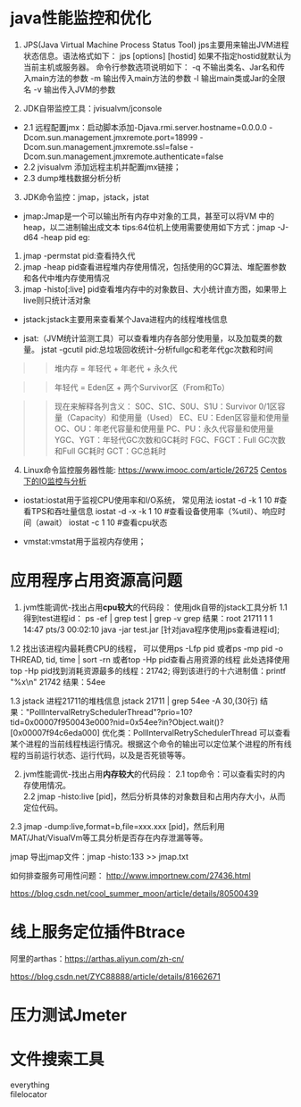 # java性能监控和优化
1. JPS(Java Virtual Machine Process Status Tool)
jps主要用来输出JVM进程状态信息。语法格式如下：
jps [options] [hostid]
如果不指定hostid就默认为当前主机或服务器。
命令行参数选项说明如下：
    -q 不输出类名、Jar名和传入main方法的参数
    -m 输出传入main方法的参数
    -l 输出main类或Jar的全限名
    -v 输出传入JVM的参数

2. JDK自带监控工具：jvisualvm/jconsole 
* 2.1 远程配置jmx：启动脚本添加-Djava.rmi.server.hostname=0.0.0.0 
-Dcom.sun.management.jmxremote.port=18999 -Dcom.sun.management.jmxremote.ssl=false
-Dcom.sun.management.jmxremote.authenticate=false
* 2.2 jvisualvm 添加远程主机并配置jmx链接；
* 2.3 dump堆栈数据分析分析

3. JDK命令监控：jmap，jstack，jstat
* jmap:Jmap是一个可以输出所有内存中对象的工具，甚至可以将VM 中的heap，以二进制输出成文本
tips:64位机上使用需要使用如下方式：jmap -J-d64 -heap pid
eg:
1. jmap -permstat pid:查看持久代
2. jmap -heap pid查看进程堆内存使用情况，包括使用的GC算法、堆配置参数和各代中堆内存使用情况
3. jmap -histo[:live] pid查看堆内存中的对象数目、大小统计直方图，如果带上live则只统计活对象

* jstack:jstack主要用来查看某个Java进程内的线程堆栈信息

* jsat:（JVM统计监测工具）可以查看堆内存各部分使用量，以及加载类的数量。
jstat -gcutil pid:总垃圾回收统计-分析fullgc和老年代gc次数和时间

>> 堆内存 = 年轻代 + 年老代 + 永久代

>> 年轻代 = Eden区 + 两个Survivor区（From和To）

>> 现在来解释各列含义：
S0C、S1C、S0U、S1U：Survivor 0/1区容量（Capacity）和使用量（Used）
EC、EU：Eden区容量和使用量
OC、OU：年老代容量和使用量
PC、PU：永久代容量和使用量
YGC、YGT：年轻代GC次数和GC耗时
FGC、FGCT：Full GC次数和Full GC耗时
GCT：GC总耗时

4. Linux命令监控服务器性能:
https://www.imooc.com/article/26725
[Centos下的IO监控与分析](https://www.cnblogs.com/zengkefu/p/5639111.html)

* iostat:iostat用于监视CPU使用率和I/O系统，
常见用法
iostat -d -k 1 10        #查看TPS和吞吐量信息
iostat -d -x -k 1 10      #查看设备使用率（%util）、响应时间（await）
iostat -c 1 10            #查看cpu状态

* vmstat:vmstat用于监视内存使用；


# 应用程序占用资源高问题
1. jvm性能调优-找出占用**cpu较大**的代码段：
使用jdk自带的jstack工具分析
1.1 得到test进程id：
ps -ef | grep test | grep -v grep
结果：root    21711     1  1 14:47 pts/3    00:02:10 java -jar test.jar
[针对java程序使用jps查看进程id];

1.2 找出该进程内最耗费CPU的线程，
可以使用ps -Lfp pid
或者ps -mp pid -o THREAD, tid, time | sort -rn
或者top -Hp pid查看占用资源的线程
此处选择使用 top -Hp pid找到消耗资源最多的线程：21742;
 得到该进行的十六进制值：printf "%x\n" 21742   结果：54ee

1.3 jstack
进程21711的堆栈信息 jstack 21711 | grep 54ee -A 30,(30行)
结果："PollIntervalRetrySchedulerThread"?prio=10?tid=0x00007f950043e000?nid=0x54ee?in?Object.wait()?[0x00007f94c6eda000]
优化类：PollIntervalRetrySchedulerThread
可以查看某个进程的当前线程栈运行情况。根据这个命令的输出可以定位某个进程的所有线程的当前运行状态、运行代码，以及是否死锁等等。


2. jvm性能调优-找出占用**内存较大**的代码段：
 2.1  top命令：可以查看实时的内存使用情况。  
 2.2 jmap -histo:live [pid]，然后分析具体的对象数目和占用内存大小，从而定位代码。

 2.3 jmap -dump:live,format=b,file=xxx.xxx [pid]，然后利用MAT/Jhat/VisualVm等工具分析是否存在内存泄漏等等。

jmap
导出jmap文件：jmap -histo:133 >> jmap.txt


如何排查服务可用性问题：
http://www.importnew.com/27436.html

https://blog.csdn.net/cool_summer_moon/article/details/80500439

# 线上服务定位插件Btrace
阿里的arthas：https://arthas.aliyun.com/zh-cn/

https://blog.csdn.net/ZYC88888/article/details/81662671

# 压力测试Jmeter

# 文件搜索工具
everything  
filelocator